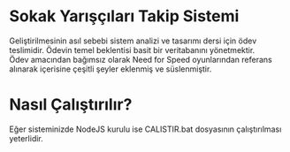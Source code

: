 # Sokak Yarışçıları Takip Sistemi
Geliştirilmesinin asıl sebebi sistem analizi ve tasarımı dersi için ödev teslimidir. Ödevin temel beklentisi basit bir veritabanını yönetmektir.<br/>
Ödev amacından bağımsız olarak Need for Speed oyunlarından referans alınarak içerisine çeşitli şeyler eklenmiş ve süslenmiştir.

# Nasıl Çalıştırılır?
Eğer sisteminizde NodeJS kurulu ise CALISTIR.bat dosyasının çalıştırılması yeterlidir.
